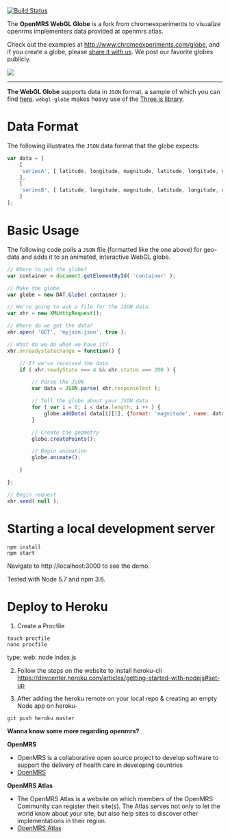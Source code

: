 [![Build Status](https://travis-ci.org/KMITFOSS/openmrs-webgl-globe.svg?branch=master)](https://travis-ci.org/KMITFOSS/openmrs-webgl-globe)

The **OpenMRS WebGL Globe** is a fork from chromeexperiments to visualize openrms implementers data provided at openmrs atlas. 

Check out the examples at http://www.chromeexperiments.com/globe, and if you create a globe, please [share it with us](http://www.chromeexperiments.com/submit). We post our favorite globes publicly.

![](http://4.bp.blogspot.com/-nB6XnTgb4AA/TcLQ4gRBtfI/AAAAAAAAH-U/vb2GuhPN6aM/globe.png)

----

**The WebGL Globe** supports data in `JSON` format, a sample of which you can find [here](https://github.com/dataarts/webgl-globe/blob/master/globe/population909500.json). `webgl-globe` makes heavy use of the [Three.js library](https://github.com/mrdoob/three.js/).

# Data Format

The following illustrates the `JSON` data format that the globe expects:

```javascript
var data = [
    [
    'seriesA', [ latitude, longitude, magnitude, latitude, longitude, magnitude, ... ]
    ],
    [
    'seriesB', [ latitude, longitude, magnitude, latitude, longitude, magnitude, ... ]
    ]
];
```

# Basic Usage

The following code polls a `JSON` file (formatted like the one above) for geo-data and adds it to an animated, interactive WebGL globe.

```javascript
// Where to put the globe?
var container = document.getElementById( 'container' );

// Make the globe
var globe = new DAT.Globe( container );

// We're going to ask a file for the JSON data.
var xhr = new XMLHttpRequest();

// Where do we get the data?
xhr.open( 'GET', 'myjson.json', true );

// What do we do when we have it?
xhr.onreadystatechange = function() {

    // If we've received the data
    if ( xhr.readyState === 4 && xhr.status === 200 ) {

        // Parse the JSON
        var data = JSON.parse( xhr.responseText );

        // Tell the globe about your JSON data
        for ( var i = 0; i < data.length; i ++ ) {
            globe.addData( data[i][1], {format: 'magnitude', name: data[i][0]} );
        }

        // Create the geometry
        globe.createPoints();

        // Begin animation
        globe.animate();

    }

};

// Begin request
xhr.send( null );
```

# Starting a local development server

```
npm install
npm start
```

Navigate to http://localhost:3000 to see the demo.

Tested with Node 5.7 and npm 3.6.

# Deploy to Heroku

1. Create a Procfile
```
touch procfile
nano procfile
```
type: web: node index.js

2. Follow the steps on the website to install heroku-cli
https://devcenter.heroku.com/articles/getting-started-with-nodejs#set-up

3. After adding the heroku remote on your local repo & creating an empty Node app on heroku-
```
git push heroku master
```



**Wanna know some more regarding openmrs?**

**OpenMRS**
- OpenMRS is a collaborative open source project to develop software to support the delivery of health care in developing countries
- [OpenMRS](http://openmrs.org)

**OpenMRS Atlas**
- The OpenMRS Atlas is a website on which members of the OpenMRS Community can register their site(s).  The Atlas serves not only to let the world know about your site, but also help sites to discover other implementations in their region. 
- [OpenMRS Atlas](http://atlas.openmrs.org)

